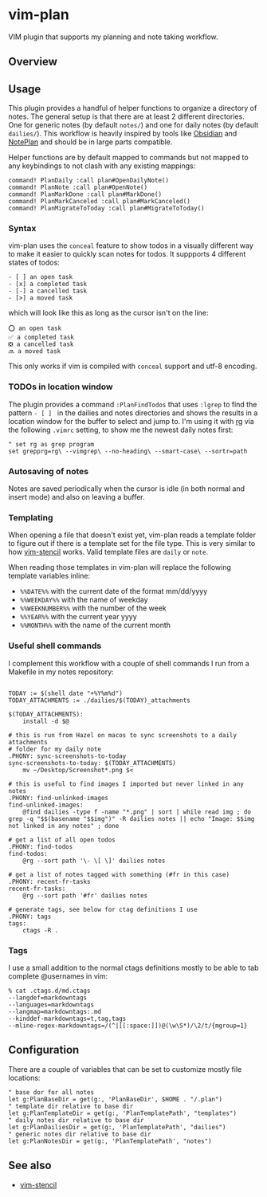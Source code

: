 # vim-plan

VIM plugin that supports my planning and note taking workflow.

## Overview

## Usage

This plugin provides a handful of helper functions to organize a directory of
notes. The general setup is that there are at least 2 different directories.
One for generic notes (by default `notes/`) and one for daily notes (by
default `dailies/`). This workflow is heavily inspired by tools like
[Obsidian][obsidian] and [NotePlan][noteplan] and should be in large parts
compatible.

Helper functions are by default mapped to commands but not mapped to any
keybindings to not clash with any existing mappings:

```
command! PlanDaily :call plan#OpenDailyNote()
command! PlanNote :call plan#OpenNote()
command! PlanMarkDone :call plan#MarkDone()
command! PlanMarkCanceled :call plan#MarkCanceled()
command! PlanMigrateToToday :call plan#MigrateToToday()
```

### Syntax
vim-plan uses the `conceal` feature to show todos in a visually different way
to make it easier to quickly scan notes for todos. It suppports 4 different
states of todos:

```
- [ ] an open task
- [x] a completed task
- [-] a cancelled task
- [>] a moved task
```

which will look like this as long as the cursor isn't on the line:

```
⭕️ an open task
✅ a completed task
❎ a cancelled task
🔜 a moved task
```

This only works if vim is compiled with `conceal` support and utf-8 encoding.

### TODOs in location window
The plugin provides a command `:PlanFindTodos` that uses `:lgrep` to find the
pattern `- [ ] ` in the dailies and notes directories and shows the results in
a location window for the buffer to select and jump to. I'm using it with
[rg](https://github.com/BurntSushi/ripgrep) via the following `.vimrc`
setting, to show me the newest daily notes first:

```
" set rg as grep program
set grepprg=rg\ --vimgrep\ --no-heading\ --smart-case\ --sortr=path
```

### Autosaving of notes
Notes are saved periodically when the cursor is idle (in both normal and
insert mode) and also on leaving a buffer.


### Templating
When opening a file that doesn't exist yet, vim-plan reads a template folder
to figure out if there is a template set for the file type. This is very
similar to how [vim-stencil][vim_stencil] works. Valid template files are
`daily` or `note`.

When reading those templates in vim-plan will replace the following template
variables inline:

- `%%DATE%%` with the current date of the format mm/dd/yyyy
- `%%WEEKDAY%%` with the name of weekday
- `%%WEEKNUMBER%%` with the number of the week
- `%%YEAR%%` with the current year yyyy
- `%%MONTH%%` with the name of the current month

### Useful shell commands

I complement this workflow with a couple of shell commands I run from a
Makefile in my notes repository:

```make

TODAY := $(shell date "+%Y%m%d")
TODAY_ATTACHMENTS := ./dailies/$(TODAY)_attachments

$(TODAY_ATTACHMENTS):
	install -d $@

# this is run from Hazel on macos to sync screenshots to a daily attachments
# folder for my daily note
.PHONY: sync-screenshots-to-today
sync-screenshots-to-today: $(TODAY_ATTACHMENTS)
	mv ~/Desktop/Screenshot*.png $<

# this is useful to find images I imported but never linked in any notes
.PHONY: find-unlinked-images
find-unlinked-images:
	@find dailies -type f -name "*.png" | sort | while read img ; do grep -q "$$(basename "$$img")" -R dailies notes || echo "Image: $$img not linked in any notes" ; done

# get a list of all open todos
.PHONY: find-todos
find-todos:
	@rg --sort path '\- \[ \]' dailies notes

# get a list of notes tagged with something (#fr in this case)
.PHONY: recent-fr-tasks
recent-fr-tasks:
	@rg --sort path '#fr' dailies notes

# generate tags, see below for ctag definitions I use
.PHONY: tags
tags:
	ctags -R .

```

### Tags
I use a small addition to the normal ctags definitions mostly to be able to
tab complete @usernames in vim:

```
% cat .ctags.d/md.ctags
--langdef=markdowntags
--languages=markdowntags
--langmap=markdowntags:.md
--kinddef-markdowntags=t,tag,tags
--mline-regex-markdowntags=/(^|[[:space:]])@(\w\S*)/\2/t/{mgroup=1}
```

## Configuration
There are a couple of variables that can be set to customize mostly file
locations:

```vimscript
" base dor for all notes
let g:PlanBaseDir = get(g:, 'PlanBaseDir', $HOME . "/.plan")
" template dir relative to base dir
let g:PlanTemplateDir = get(g:, 'PlanTemplatePath', "templates")
" daily notes dir relative to base dir
let g:PlanDailiesDir = get(g:, 'PlanTemplatePath', "dailies")
" generic notes dir relative to base dir
let g:PlanNotesDir = get(g:, 'PlanTemplatePath', "notes")
```

## See also
- [vim-stencil][vim_stencil]

[vim_stencil]: https://github.com/mrtazz/vim-stencil
[obsidian]: https://obsidian.md/
[noteplan]: https://noteplan.co/
